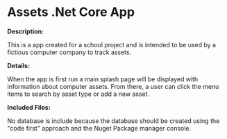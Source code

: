 Assets .Net Core App
==========================

**Description:**

This is a app created for a school project and is intended to be used by a fictious computer company to track assets.

**Details:**

When the app is first run a main splash page will be displayed with information about computer assets. From there, a user
can click the menu items to search by asset type or add a new asset.

**Included Files:**

No database is include because the database should be created using the "code first" approach and the Nuget Package
manager console.